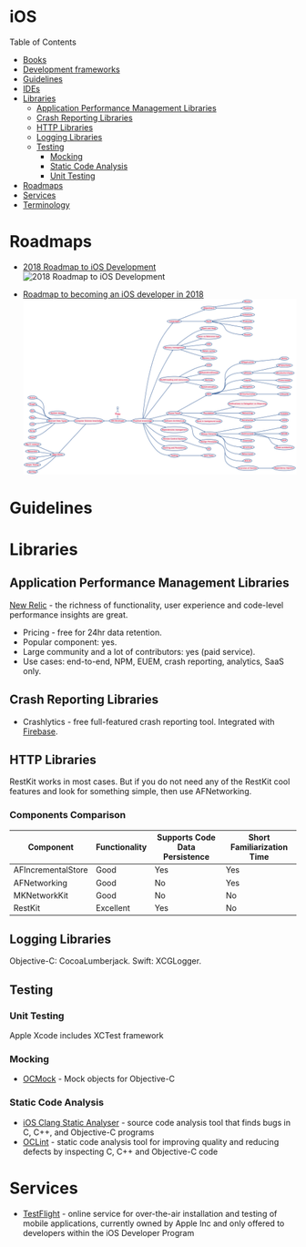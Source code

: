 # iOS

Table of Contents
- [Books](#books)
- [Development frameworks](#development-frameworks)
- [Guidelines](#guidelines)
- [IDEs](#ides)
- [Libraries](#libraries)
  - [Application Performance Management Libraries](#application-performance-management-libraries)
  - [Crash Reporting Libraries](#crash-reporting-libraries)
  - [HTTP Libraries](#http-libraries)
  - [Logging Libraries](#logging-libraries)
  - [Testing](#testing)
    - [Mocking](#mocking)
    - [Static Code Analysis](#static-code-analysis)
    - [Unit Testing](#unit-testing)
- [Roadmaps](#roadmaps)
- [Services](#services)
- [Terminology](#terminology)

# Roadmaps
- [2018 Roadmap to iOS Development](https://www.reddit.com/r/iOSProgramming/comments/82w6qa/2018_roadmap_to_ios_development/)
![2018 Roadmap to iOS Development](https://preview.redd.it/ix44k24k9ik01.png?width=640&crop=smart&auto=webp&s=a69d1a299ab430acdcdf89d1be891f239ddb46c2)

- [Roadmap to becoming an iOS developer in 2018](https://github.com/BohdanOrlov/iOS-Developer-Roadmap)
![Roadmap to becoming an iOS developer in 2018](https://github.com/BohdanOrlov/iOS-Developer-Roadmap/blob/master/RoadmapProject/Script/Generated/ESSENTIALROADMAP.png)

# Guidelines

# Libraries

## Application Performance Management Libraries
[New Relic](http://newrelic.com/) - the richness of functionality, user experience and code-level performance insights are great.
- Pricing - free for 24hr data retention.
- Popular component: yes.
- Large community and a lot of contributors: yes (paid service).
- Use cases: end-to-end, NPM, EUEM, crash reporting, analytics, SaaS only.

## Crash Reporting Libraries
- Crashlytics - free full-featured crash reporting tool. Integrated with [Firebase](https://firebase.google.com/docs/crashlytics/get-started).

## HTTP Libraries
RestKit works in most cases. But if you do not need any of the RestKit cool features and look for something simple, then use AFNetworking.

### Components Comparison
Component |	Functionality | Supports Code Data Persistence | Short Familiarization Time
---|---|---|---
AFIncrementalStore  | Good | Yes | Yes
AFNetworking        | Good | No  | Yes
MKNetworkKit        | Good | No  | No
RestKit             | Excellent | Yes | No

## Logging Libraries
Objective-C: CocoaLumberjack.
Swift: XCGLogger.

## Testing

### Unit Testing
Apple Xcode includes XCTest framework

### Mocking
- [OCMock](http://ocmock.org/) - Mock objects for Objective-C

### Static Code Analysis
 - [iOS Clang Static Analyser](http://clang-analyzer.llvm.org/) - source code analysis tool that finds bugs in C, C++, and Objective-C programs
 - [OCLint](http://oclint.org/) -  static code analysis tool for improving quality and reducing defects by inspecting C, C++ and Objective-C code

# Services
- [TestFlight](https://developer.apple.com/testflight/) - online service for over-the-air installation and testing of mobile applications, currently owned by Apple Inc and only offered to developers within the iOS Developer Program
